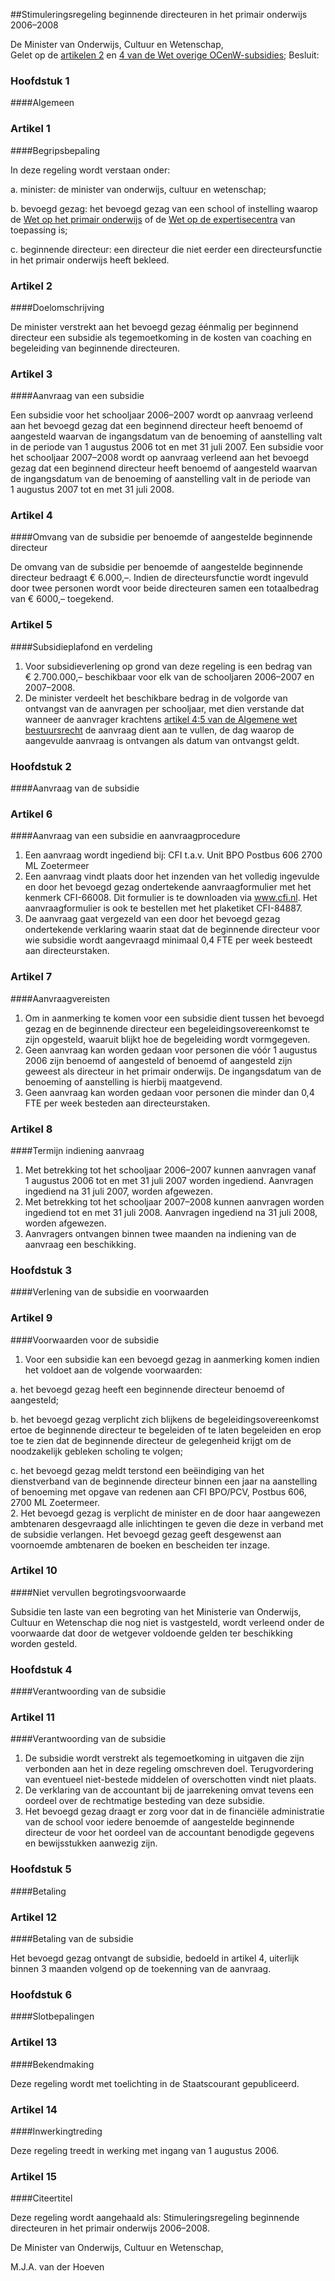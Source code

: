 <meta http-equiv='Content-Type' content='text/html; charset=utf-8' />

##Stimuleringsregeling beginnende directeuren in het primair onderwijs 2006–2008

De Minister van Onderwijs, Cultuur en Wetenschap,  
Gelet op de [artikelen 2](../../../../../../../../../../wet/wet/overige/ocw-subsidies/BWBR0009458/README.md) en [4 van de Wet overige OCenW-subsidies](../../../../../../../../../../wet/wet/overige/ocw-subsidies/BWBR0009458/README.md);
Besluit:     
### Hoofdstuk  1  

####Algemeen

### Artikel  1  

####Begripsbepaling

In deze regeling wordt verstaan onder: 

a. minister: de minister van onderwijs, cultuur en wetenschap;  

b. bevoegd gezag: het bevoegd gezag van een school of instelling waarop de [Wet op het primair onderwijs](../../../../../../../../../../wet/wbo/BWBR0003420/README.md) of de [Wet op de expertisecentra](../../../../../../../../../../wet/isovso/BWBR0003549/README.md) van toepassing is;  

c. beginnende directeur: een directeur die niet eerder een directeursfunctie in het primair onderwijs heeft bekleed.    

### Artikel  2  

####Doelomschrijving

De minister verstrekt aan het bevoegd gezag éénmalig per beginnend directeur een subsidie als tegemoetkoming in de kosten van coaching en begeleiding van beginnende directeuren.  

### Artikel  3  

####Aanvraag van een subsidie

Een subsidie voor het schooljaar 2006–2007 wordt op aanvraag verleend aan het bevoegd gezag dat een beginnend directeur heeft benoemd of aangesteld waarvan de ingangsdatum van de benoeming of aanstelling valt in de periode van 1 augustus 2006 tot en met 31 juli 2007. Een subsidie voor het schooljaar 2007–2008 wordt op aanvraag verleend aan het bevoegd gezag dat een beginnend directeur heeft benoemd of aangesteld waarvan de ingangsdatum van de benoeming of aanstelling valt in de periode van 1 augustus 2007 tot en met 31 juli 2008.  

### Artikel  4  

####Omvang van de subsidie per benoemde of aangestelde beginnende directeur

De omvang van de subsidie per benoemde of aangestelde beginnende directeur bedraagt € 6.000,–. Indien de directeursfunctie wordt ingevuld door twee personen wordt voor beide directeuren samen een totaalbedrag van € 6000,– toegekend.  

### Artikel  5  

####Subsidieplafond en verdeling

1.  Voor subsidieverlening op grond van deze regeling is een bedrag van € 2.700.000,– beschikbaar voor elk van de schooljaren 2006–2007 en 2007–2008.   
2.  De minister verdeelt het beschikbare bedrag in de volgorde van ontvangst van de aanvragen per schooljaar, met dien verstande dat wanneer de aanvrager krachtens [artikel 4:5 van de Algemene wet bestuursrecht](../../../../../../../../../../wet/algemene/wet/bestuursrecht/BWBR0005537/README.md) de aanvraag dient aan te vullen, de dag waarop de aangevulde aanvraag is ontvangen als datum van ontvangst geldt.   

### Hoofdstuk  2  

####Aanvraag van de subsidie

### Artikel  6  

####Aanvraag van een subsidie en aanvraagprocedure

1.  Een aanvraag wordt ingediend bij: CFI t.a.v. Unit BPO Postbus 606 2700 ML Zoetermeer   
2.  Een aanvraag vindt plaats door het inzenden van het volledig ingevulde en door het bevoegd gezag ondertekende aanvraagformulier met het kenmerk CFI-66008. Dit formulier is te downloaden via www.cfi.nl. Het aanvraagformulier is ook te bestellen met het plaketiket CFI-84887.   
3.  De aanvraag gaat vergezeld van een door het bevoegd gezag ondertekende verklaring waarin staat dat de beginnende directeur voor wie subsidie wordt aangevraagd minimaal 0,4 FTE per week besteedt aan directeurstaken.   

### Artikel  7  

####Aanvraagvereisten

1.  Om in aanmerking te komen voor een subsidie dient tussen het bevoegd gezag en de beginnende directeur een begeleidingsovereenkomst te zijn opgesteld, waaruit blijkt hoe de begeleiding wordt vormgegeven.   
2.  Geen aanvraag kan worden gedaan voor personen die vóór 1 augustus 2006 zijn benoemd of aangesteld of benoemd of aangesteld zijn geweest als directeur in het primair onderwijs. De ingangsdatum van de benoeming of aanstelling is hierbij maatgevend.   
3.  Geen aanvraag kan worden gedaan voor personen die minder dan 0,4 FTE per week besteden aan directeurstaken.   

### Artikel  8  

####Termijn indiening aanvraag

1.  Met betrekking tot het schooljaar 2006–2007 kunnen aanvragen vanaf 1 augustus 2006 tot en met 31 juli 2007 worden ingediend. Aanvragen ingediend na 31 juli 2007, worden afgewezen.   
2.  Met betrekking tot het schooljaar 2007–2008 kunnen aanvragen worden ingediend tot en met 31 juli 2008. Aanvragen ingediend na 31 juli 2008, worden afgewezen.   
3.  Aanvragers ontvangen binnen twee maanden na indiening van de aanvraag een beschikking.   

### Hoofdstuk  3  

####Verlening van de subsidie en voorwaarden

### Artikel  9  

####Voorwaarden voor de subsidie

1.  Voor een subsidie kan een bevoegd gezag in aanmerking komen indien het voldoet aan de volgende voorwaarden: 

a. het bevoegd gezag heeft een beginnende directeur benoemd of aangesteld;  

b. het bevoegd gezag verplicht zich blijkens de begeleidingsovereenkomst ertoe de beginnende directeur te begeleiden of te laten begeleiden en erop toe te zien dat de beginnende directeur de gelegenheid krijgt om de noodzakelijk gebleken scholing te volgen;  

c. het bevoegd gezag meldt terstond een beëindiging van het dienstverband van de beginnende directeur binnen een jaar na aanstelling of benoeming met opgave van redenen aan CFI BPO/PCV, Postbus 606, 2700 ML Zoetermeer.     
2.  Het bevoegd gezag is verplicht de minister en de door haar aangewezen ambtenaren desgevraagd alle inlichtingen te geven die deze in verband met de subsidie verlangen. Het bevoegd gezag geeft desgewenst aan voornoemde ambtenaren de boeken en bescheiden ter inzage.   

### Artikel  10  

####Niet vervullen begrotingsvoorwaarde

Subsidie ten laste van een begroting van het Ministerie van Onderwijs, Cultuur en Wetenschap die nog niet is vastgesteld, wordt verleend onder de voorwaarde dat door de wetgever voldoende gelden ter beschikking worden gesteld.  

### Hoofdstuk  4  

####Verantwoording van de subsidie

### Artikel  11  

####Verantwoording van de subsidie

1.  De subsidie wordt verstrekt als tegemoetkoming in uitgaven die zijn verbonden aan het in deze regeling omschreven doel. Terugvordering van eventueel niet-bestede middelen of overschotten vindt niet plaats.   
2.  De verklaring van de accountant bij de jaarrekening omvat tevens een oordeel over de rechtmatige besteding van deze subsidie.   
3.  Het bevoegd gezag draagt er zorg voor dat in de financiële administratie van de school voor iedere benoemde of aangestelde beginnende directeur de voor het oordeel van de accountant benodigde gegevens en bewijsstukken aanwezig zijn.   

### Hoofdstuk  5  

####Betaling

### Artikel  12  

####Betaling van de subsidie

Het bevoegd gezag ontvangt de subsidie, bedoeld in artikel 4, uiterlijk binnen 3 maanden volgend op de toekenning van de aanvraag.  

### Hoofdstuk  6  

####Slotbepalingen

### Artikel  13  

####Bekendmaking

Deze regeling wordt met toelichting in de Staatscourant gepubliceerd.  

### Artikel  14  

####Inwerkingtreding

Deze regeling treedt in werking met ingang van 1 augustus 2006.  

### Artikel  15  

####Citeertitel

Deze regeling wordt aangehaald als: Stimuleringsregeling beginnende directeuren in het primair onderwijs 2006–2008.  

De 
Minister van Onderwijs, Cultuur en Wetenschap, 

M.J.A. van der Hoeven     
